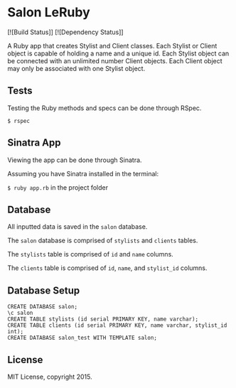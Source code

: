 # Salon LeRuby 
[![Build Status]] [![Dependency Status]]

A Ruby app that creates Stylist and Client classes. Each Stylist or Client object is capable of holding a name and a unique id. Each Stylist object can be connected with an unlimited number Client objects. Each Client object may only be associated with one Stylist object.

## Tests

Testing the Ruby methods and specs can be done through RSpec.

`$ rspec`

## Sinatra App

Viewing the app can be done through Sinatra.

Assuming you have Sinatra installed in the terminal:

`$ ruby app.rb` in the project folder

## Database

All inputted data is saved in the `salon` database.

The `salon` database is comprised of `stylists` and `clients` tables.

The `stylists` table is comprised of `id` and `name` columns.

The `clients` table is comprised of `id`, `name`, and `stylist_id` columns.

## Database Setup
```
CREATE DATABASE salon;
\c salon
CREATE TABLE stylists (id serial PRIMARY KEY, name varchar);
CREATE TABLE clients (id serial PRIMARY KEY, name varchar, stylist_id int);
CREATE DATABASE salon_test WITH TEMPLATE salon;
```

## License

MIT License, copyright 2015. 
